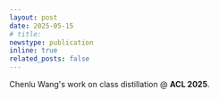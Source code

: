 ```yaml
---
layout: post
date: 2025-05-15
# title: 
newstype: publication
inline: true
related_posts: false
---
```


Chenlu Wang's work on class distillation @ **ACL 2025**. &nbsp;&nbsp; [<i class="fas fa-file-pdf"></i>](https://aclanthology.org/2025.acl-long.1424.pdf)

